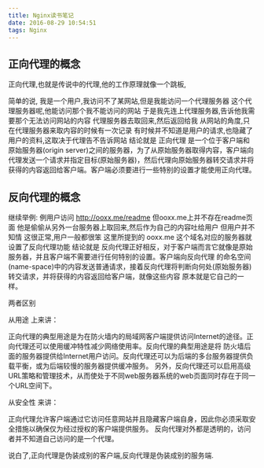 ```yaml
---
title: Nginx读书笔记
date: 2016-08-29 10:54:51
tags: Nginx
---
```


## 正向代理的概念

正向代理,也就是传说中的代理,他的工作原理就像一个跳板,

简单的说,
我是一个用户,我访问不了某网站,但是我能访问一个代理服务器
这个代理服务器呢,他能访问那个我不能访问的网站
于是我先连上代理服务器,告诉他我需要那个无法访问网站的内容
代理服务器去取回来,然后返回给我
从网站的角度,只在代理服务器来取内容的时候有一次记录
有时候并不知道是用户的请求,也隐藏了用户的资料,这取决于代理告不告诉网站
结论就是 正向代理 是一个位于客户端和原始服务器(origin server)之间的服务器，为了从原始服务器取得内容，客户端向代理发送一个请求并指定目标(原始服务器)，然后代理向原始服务器转交请求并将获得的内容返回给客户端。客户端必须要进行一些特别的设置才能使用正向代理。

## 反向代理的概念

继续举例:
例用户访问 http://ooxx.me/readme
但ooxx.me上并不存在readme页面
他是偷偷从另外一台服务器上取回来,然后作为自己的内容吐给用户
但用户并不知情
这很正常,用户一般都很笨
这里所提到的 ooxx.me 这个域名对应的服务器就设置了反向代理功能
结论就是 反向代理正好相反，对于客户端而言它就像是原始服务器，并且客户端不需要进行任何特别的设置。客户端向反向代理 的命名空间(name-space)中的内容发送普通请求，接着反向代理将判断向何处(原始服务器)转交请求，并将获得的内容返回给客户端，就像这些内容 原本就是它自己的一样。

两者区别

从用途 上来讲：

正向代理的典型用途是为在防火墙内的局域网客户端提供访问Internet的途径。正向代理还可以使用缓冲特性减少网络使用率。反向代理的典型用途是将 防火墙后面的服务器提供给Internet用户访问。反向代理还可以为后端的多台服务器提供负载平衡，或为后端较慢的服务器提供缓冲服务。
另外，反向代理还可以启用高级URL策略和管理技术，从而使处于不同web服务器系统的web页面同时存在于同一个URL空间下。

从安全性 来讲：

正向代理允许客户端通过它访问任意网站并且隐藏客户端自身，因此你必须采取安全措施以确保仅为经过授权的客户端提供服务。
反向代理对外都是透明的，访问者并不知道自己访问的是一个代理。

说白了,正向代理是伪装成别的客户端,反向代理是伪装成别的服务端.
